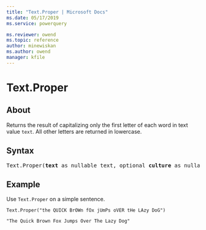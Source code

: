 ```yaml
---
title: "Text.Proper | Microsoft Docs"
ms.date: 05/17/2019
ms.service: powerquery

ms.reviewer: owend
ms.topic: reference
author: minewiskan
ms.author: owend
manager: kfile
---
```

# Text.Proper

  
## About  

Returns the result of capitalizing only the first letter of each word in text value `text`. All other letters are returned in lowercase.
  
## Syntax

<pre>
Text.Proper(<b>text</b> as nullable text, optional <b>culture</b> as nullable text) as nullable text
</pre> 
  
## Example  

Use `Text.Proper` on a simple sentence.
  
```powerquery-m  
Text.Proper("the QUICK BrOWn fOx jUmPs oVER tHe LAzy DoG")
```  

`"The Quick Brown Fox Jumps Over The Lazy Dog"`
